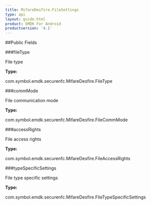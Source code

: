 ```yaml
---
title: MifareDesfire.FileSettings
type: api
layout: guide.html
product: EMDK For Android
productversion: '4.1'
---
```





##Public Fields

###fileType

File type

**Type:**

com.symbol.emdk.securenfc.MifareDesfire.FileType

###commMode

File communication mode

**Type:**

com.symbol.emdk.securenfc.MifareDesfire.FileCommMode

###accessRights

File access rights

**Type:**

com.symbol.emdk.securenfc.MifareDesfire.FileAccessRights

###typeSpecificSettings

File type specific settings

**Type:**

com.symbol.emdk.securenfc.MifareDesfire.FileTypeSpecificSettings









